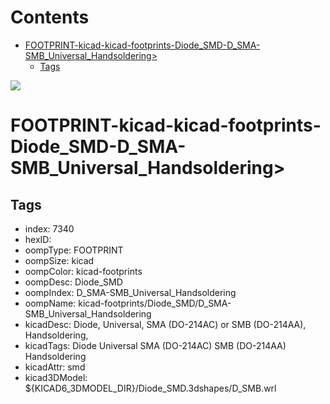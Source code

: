 



Contents
========

* [FOOTPRINT-kicad-kicad-footprints-Diode_SMD-D_SMA-SMB_Universal_Handsoldering>](#footprint-kicad-kicad-footprints-diode_smd-d_sma-smb_universal_handsoldering)
	* [Tags](#tags)
  
![][im]
# FOOTPRINT-kicad-kicad-footprints-Diode_SMD-D_SMA-SMB_Universal_Handsoldering>

## Tags

- index: 7340
- hexID: 
- oompType: FOOTPRINT
- oompSize: kicad
- oompColor: kicad-footprints
- oompDesc: Diode_SMD
- oompIndex: D_SMA-SMB_Universal_Handsoldering
- oompName: kicad-footprints/Diode_SMD/D_SMA-SMB_Universal_Handsoldering
- kicadDesc: Diode, Universal, SMA (DO-214AC) or SMB (DO-214AA), Handsoldering,
- kicadTags: Diode Universal SMA (DO-214AC) SMB (DO-214AA) Handsoldering
- kicadAttr: smd
- kicad3DModel: ${KICAD6_3DMODEL_DIR}/Diode_SMD.3dshapes/D_SMB.wrl



[im]: image.png
